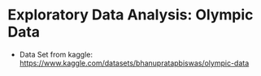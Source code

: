  # Exploratory Data Analysis: Olympic Data 
- Data Set from kaggle: https://www.kaggle.com/datasets/bhanupratapbiswas/olympic-data
